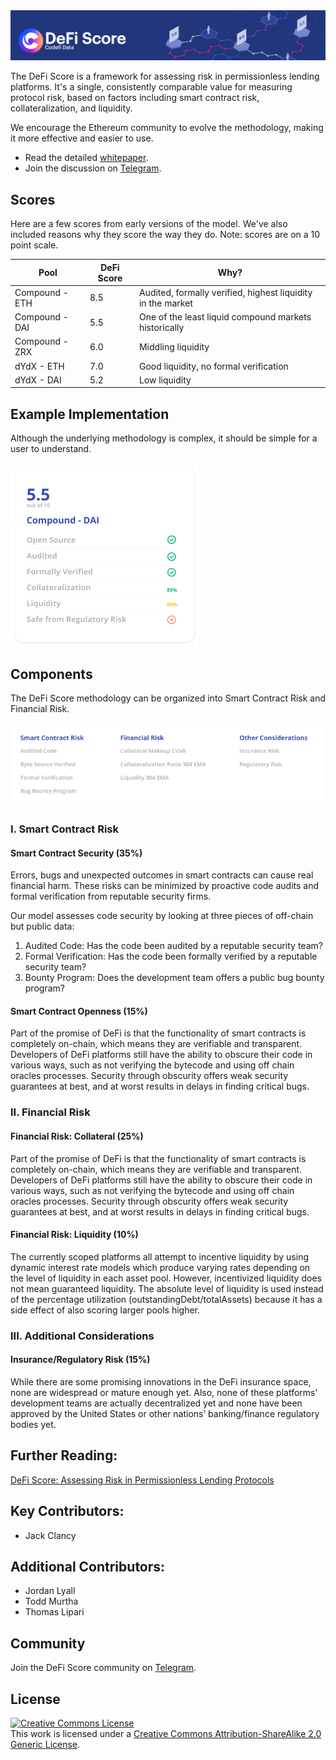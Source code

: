 <img src="assets/images/banner.png" alt="DeFi Score Banner">

The DeFi Score is a framework for assessing risk in permissionless lending platforms. It's a single, consistently comparable value for measuring protocol risk, based on factors including smart contract risk, collateralization, and liquidity.

We encourage the Ethereum community to evolve the methodology, making it more effective and easier to use.

* Read the detailed [whitepaper](#).
* Join the discussion on [Telegram](https://t.me/defiscore).

## Scores
Here are a few scores from early versions of the model. We've also included reasons why they score the way they do. Note: scores are on a 10 point scale.

| Pool           | DeFi Score | Why?                                                        |
|----------------|------------|-------------------------------------------------------------|
| Compound - ETH | 8.5        | Audited, formally verified, highest liquidity in the market |
| Compound - DAI | 5.5        | One of the least liquid compound markets historically       |
| Compound - ZRX | 6.0        | Middling liquidity                                          |
| dYdX - ETH     | 7.0        | Good liquidity, no formal verification                      |
| dYdX - DAI     | 5.2        | Low liquidity                                               |

## Example Implementation
Although the underlying methodology is complex, it should be simple for a user to understand.

<img src="assets/images/score_card.png" alt="DeFi Score Example">

## Components
The DeFi Score methodology can be organized into Smart Contract Risk and Financial Risk.

<img src="assets/images/components.png" alt="DeFi Score Banner Components">

### I. Smart Contract Risk

#### Smart Contract Security (35%)
Errors, bugs and unexpected outcomes in smart contracts can cause real financial harm. These risks can be minimized by proactive code audits and formal verification from reputable security firms.

  Our model assesses code security by looking at three pieces of off-chain but public data:

  1. Audited Code: Has the code been audited by a reputable security team?
  2. Formal Verification: Has the code been formally verified by a reputable security team?
  3. Bounty Program: Does the development team offers a public bug bounty program?

#### Smart Contract Openness (15%)
  Part of the promise of DeFi is that the functionality of smart contracts is completely on-chain, which means they are verifiable and transparent. Developers of DeFi platforms still have the ability to obscure their code in various ways, such as not verifying the bytecode and using off chain oracles processes. Security through obscurity offers weak security guarantees at best, and at worst results in delays in finding critical bugs.

### II. Financial Risk

#### Financial Risk: Collateral (25%)
  Part of the promise of DeFi is that the functionality of smart contracts is completely on-chain, which means they are verifiable and transparent. Developers of DeFi platforms still have the ability to obscure their code in various ways, such as not verifying the bytecode and using off chain oracles processes. Security through obscurity offers weak security guarantees at best, and at worst results in delays in finding critical bugs.

#### Financial Risk: Liquidity (10%)
  The currently scoped platforms all attempt to incentive liquidity by using dynamic interest rate models which produce varying rates depending on the level of liquidity in each asset pool. However, incentivized liquidity does not mean guaranteed liquidity. The absolute level of liquidity is used instead of the percentage utilization (outstandingDebt/totalAssets) because it has a side effect of also scoring larger pools higher.

### III. Additional Considerations

#### Insurance/Regulatory Risk (15%)
  While there are some promising innovations in the DeFi insurance space, none are widespread or mature enough yet. Also, none of these platforms’ development teams are actually decentralized yet and none have been approved by the United States or other nations’ banking/finance regulatory bodies yet.


## Further Reading:
[DeFi Score: Assessing Risk in Permissionless Lending Protocols](#)

## Key Contributors:
* Jack Clancy

## Additional Contributors:
* Jordan Lyall
* Todd Murtha
* Thomas Lipari

## Community
Join the DeFi Score community on [Telegram](https://t.me/defiscore).

## License
<a rel="license" href="http://creativecommons.org/licenses/by-sa/2.0/"><img alt="Creative Commons License" style="border-width:0" src="https://i.creativecommons.org/l/by-sa/2.0/80x15.png" /></a><br />This work is licensed under a <a rel="license" href="http://creativecommons.org/licenses/by-sa/2.0/">Creative Commons Attribution-ShareAlike 2.0 Generic License</a>.
